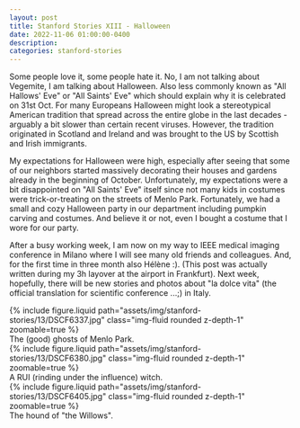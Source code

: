 ```yaml
---
layout: post
title: Stanford Stories XIII - Halloween
date: 2022-11-06 01:00:00-0400
description:
categories: stanford-stories
---
```


Some people love it, some people hate it.
No, I am not talking about Vegemite, I am talking about Halloween.
Also less commonly known as "All Hallows' Eve" or "All Saints' Eve" which should explain
why it is celebrated on 31st Oct.
For many Europeans Halloween might look a stereotypical American
tradition that spread across the entire globe in the last decades - arguably a bit
slower than certain recent viruses.
However, the tradition originated in Scotland and Ireland and was brought to
the US by Scottish and Irish immigrants.

My expectations for Halloween were high, especially after seeing that some of
our neighbors started massively decorating their houses and gardens already in
the beginning of October.
Unfortunately, my expectations were a bit disappointed on "All Saints' Eve"
itself since not many kids in costumes were trick-or-treating on the streets
of Menlo Park.
Fortunately, we had a small and cozy Halloween party in our department including
pumpkin carving and costumes. And believe it or not, even I bought a costume that
I wore for our party.

After a busy working week, I am now on my way to IEEE medical imaging conference
in Milano where I will see many old friends and colleagues.
And, for the first time in three month also Hélène :).
(This post was actually written during my 3h layover at the airport in Frankfurt).
Next week, hopefully, there will be new stories and photos about "la dolce vita"
(the official translation for scientific conference ...;) in Italy.

<div class="row mt-3">
    <div class="col-sm mt-3 mt-md-0">
        {% include figure.liquid path="assets/img/stanford-stories/13/DSCF6337.jpg" class="img-fluid rounded z-depth-1" zoomable=true %}
    </div>
</div>
<div class="caption">
    The (good) ghosts of Menlo Park.
</div>
<div class="row mt-3">
    <div class="col-sm mt-3 mt-md-0">
        {% include figure.liquid path="assets/img/stanford-stories/13/DSCF6380.jpg" class="img-fluid rounded z-depth-1" zoomable=true %}
    </div>
</div>
<div class="caption">
    A RUI (rinding under the influence) witch. 
</div>

<div class="row mt-3">
    <div class="col-sm mt-3 mt-md-0">
        {% include figure.liquid path="assets/img/stanford-stories/13/DSCF6405.jpg" class="img-fluid rounded z-depth-1" zoomable=true %}
    </div>
</div>
<div class="caption">
    The hound of "the Willows".
</div>
